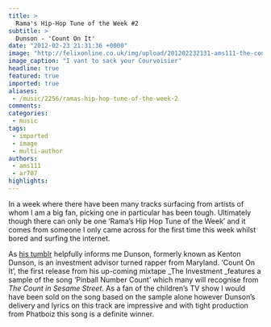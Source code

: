 ```yaml
---
title: >
  Rama's Hip-Hop Tune of the Week #2
subtitle: >
  Dunson - 'Count On It'
date: "2012-02-23 21:31:36 +0000"
image: "http://felixonline.co.uk/img/upload/201202232131-ams111-the-count.jpg"
image_caption: "I vant to sack your Courvoisier"
headline: true
featured: true
imported: true
aliases:
 - /music/2256/ramas-hip-hop-tune-of-the-week-2
comments:
categories:
 - music
tags:
 - imported
 - image
 - multi-author
authors:
 - ams111
 - ar707
highlights:
---
```


In a week where there have been many tracks surfacing from artists of whom I am a big fan, picking one in particular has been tough. Ultimately though there can only be one ‘Rama’s Hip Hop Tune of the Week’ and it comes from someone I only came across for the first time this week whilst bored and surfing the internet.

As [his tumblr](http://kentondunson.tumblr.com/) helpfully informs me Dunson, formerly known as Kenton Dunson, is an investment advisor turned rapper from Maryland. ‘Count On It’, the first release from his up-coming mixtape _The Investment _features a sample of the song ‘Pinball Number Count’ which many will recognise from _The Count in Sesame Street_. As a fan of the children’s TV show I would have been sold on the song based on the sample alone however Dunson’s delivery and lyrics on this track are impressive and with tight production from Phatboiz this song is a definite winner.
